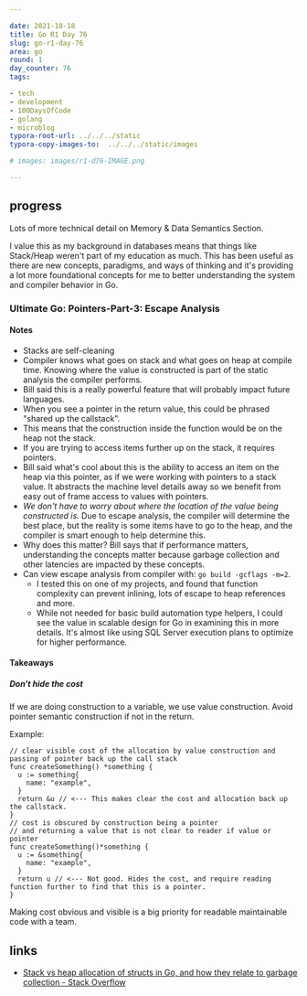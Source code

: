 ```yaml
---

date: 2021-10-18
title: Go R1 Day 76
slug: go-r1-day-76
area: go
round: 1
day_counter: 76
tags:

- tech
- development
- 100DaysOfCode
- golang
- microblog
typora-root-url: ../../../static
typora-copy-images-to:  ../../../static/images

# images: images/r1-d76-IMAGE.png

---
```


## progress

Lots of more technical detail on Memory & Data Semantics Section.

I value this as my background in databases means that things like Stack/Heap weren't part of my education as much.
This has been useful as there are new concepts, paradigms, and ways of thinking and it's providing a lot more foundational concepts for me to better understanding the system and compiler behavior in Go.

### Ultimate Go: Pointers-Part-3: Escape Analysis

#### Notes

- Stacks are self-cleaning
- Compiler knows what goes on stack and what goes on heap at compile time.
Knowing where the value is constructed is part of the static analysis the compiler performs.
- Bill said this is a really powerful feature that will probably impact future languages.
- When you see a pointer in the return value, this could be phrased "shared up the callstack".
- This means that the construction inside the function would be on the heap not the stack.
- If you are trying to access items further up on the stack, it requires pointers.
- Bill said what's cool about this is the ability to access an item on the heap via this pointer, as if we were working with pointers to a stack value.
It abstracts the machine level details away so we benefit from easy out of frame access to values with pointers.
- *We don't have to worry about where the location of the value being constructed is.* Due to escape analysis, the compiler will determine the best place, but the reality is some items have to go to the heap, and the compiler is smart enough to help determine this.
- Why does this matter? Bill says that if performance matters, understanding the concepts matter because garbage collection and other latencies are impacted by these concepts.
- Can view escape analysis from compiler with: `go build -gcflags -m=2`.
    - I tested this on one of my projects, and found that function complexity can prevent inlining, lots of escape to heap references and more.
    - While not needed for basic build automation type helpers, I could see the value in scalable design for Go in examining this in more details.
    It's almost like using SQL Server execution plans to optimize for higher performance.

#### Takeaways

##### Don't hide the cost

If we are doing construction to a variable, we use value construction. Avoid pointer semantic construction if not in the return.

Example:

    // clear visible cost of the allocation by value construction and passing of pointer back up the call stack
    func createSomething() *something {
      u := something{
        name: "example",
      }
      return &u // <--- This makes clear the cost and allocation back up the callstack.
    }
    // cost is obscured by construction being a pointer
    // and returning a value that is not clear to reader if value or pointer
    func createSomething()*something {
      u := &something{
        name: "example",
      }
      return u // <--- Not good. Hides the cost, and require reading function further to find that this is a pointer.
    }

Making cost obvious and visible is a big priority for readable maintainable code with a team.

## links

- [Stack vs heap allocation of structs in Go, and how they relate to garbage collection - Stack Overflow](https://stackoverflow.com/questions/10866195/stack-vs-heap-allocation-of-structs-in-go-and-how-they-relate-to-garbage-collec)
